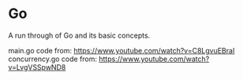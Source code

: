 # Go
A run through of Go and its basic concepts.

main.go code from: https://www.youtube.com/watch?v=C8LgvuEBraI
concurrency.go code from: https://www.youtube.com/watch?v=LvgVSSpwND8
